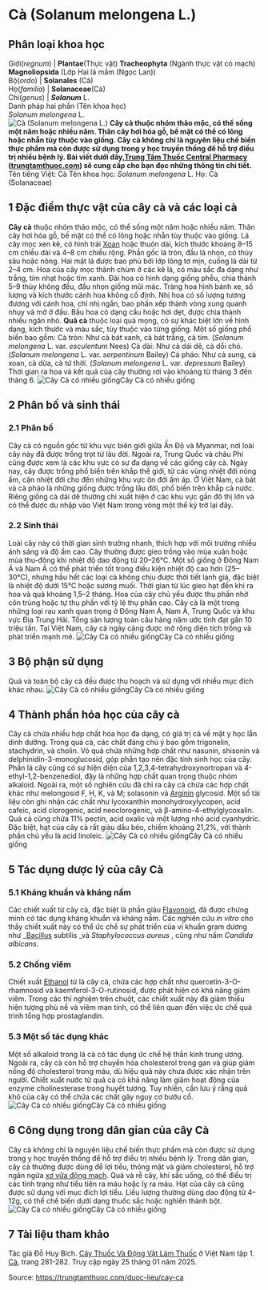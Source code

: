 # Cà (Solanum melongena L.)

Phân loại khoa học  
---  
Giới(_regnum_) |  **Plantae**(Thực vật) **Tracheophyta** (Ngành thực vật có mạch) **Magnoliopsida** (Lớp Hai lá mầm (Ngọc Lan))  
Bộ(_ordo_) | **Solanales** (Cà)  
Họ(_familia_) | **Solanaceae**(Cà)  
Chi(_genus_) | _**Solanum**_ L.  
Danh pháp hai phần (Tên khoa học)  
_Solanum melongena_ L.  
![Cà \(Solanum melongena L.\)](https://trungtamthuoc.com/images/others/cay-ca-2-1417.jpg)
**Cây cà thuộc nhóm thảo mộc, có thể sống một năm hoặc nhiều năm. Thân cây hơi hóa gỗ, bề mặt có thể có lông hoặc nhẵn tùy thuộc vào giống. Cây cà không chỉ là nguyên liệu chế biến thực phẩm mà còn được sử dụng trong y học truyền thống để hỗ trợ điều trị nhiều bệnh lý. Bài viết dưới đây,[Trung Tâm Thuốc Central Pharmacy](https://trungtamthuoc.com/ "Trung Tâm Thuốc Central Pharmacy") ([trungtamthuoc.com](https://trungtamthuoc.com/ "trungtamthuoc.com")) sẽ cung cấp cho bạn đọc những thông tin chi tiết.**
Tên tiếng Việt: Cà
Tên khoa học: _Solanum melongena_ L.
Họ: Cà (Solanaceae)
##  1 Đặc điểm thực vật của cây cà và các loại cà
**Cây cà** thuộc nhóm thảo mộc, có thể sống một năm hoặc nhiều năm. Thân cây hơi hóa gỗ, bề mặt có thể có lông hoặc nhẵn tùy thuộc vào giống. Lá cây mọc xen kẽ, có hình trái [Xoan](https://trungtamthuoc.com/duoc-lieu/cay-xoan "Xoan") hoặc thuôn dài, kích thước khoảng 8–15 cm chiều dài và 4–8 cm chiều rộng. Phần gốc lá tròn, đầu lá nhọn, có thùy sâu hoặc nông. Hai mặt lá được bao phủ bởi lớp lông tơ mịn, cuống lá dài từ 2–4 cm.
Hoa của cây mọc thành chùm ở các kẽ lá, có màu sắc đa dạng như trắng, tím nhạt hoặc tím xanh. Đài hoa có hình dạng giống phễu, chia thành 5–9 thùy không đều, đầu nhọn giống mũi mác. Tràng hoa hình bánh xe, số lượng và kích thước cánh hoa không cố định. Nhị hoa có số lượng tương đương với cánh hoa, chỉ nhị ngắn, bao phấn xếp thành vòng xung quanh nhụy và mở ở đầu. Bầu hoa có dạng cầu hoặc hơi dẹt, được chia thành nhiều ngăn nhỏ.
**Quả cà** thuộc loại quả mọng, có sự khác biệt lớn về hình dạng, kích thước và màu sắc, tùy thuộc vào từng giống. Một số giống phổ biến bao gồm:
Cà tròn: Như cà bát xanh, cà bát trắng, cà tím. (_Solanum melongena_ L. var. _esculentum_ Nees)
Cà dài: Như cà dái dê, cà dồi chó. (_Solanum melongena_ L. var. _serpentinum_ Bailey)
Cà pháo: Như cà sung, cà xoan, cà dừa, cà tứ thời. (_Solanum melongena_ L. var. _depressum_ Bailey)
Thời gian ra hoa và kết quả của cây thường rơi vào khoảng từ tháng 3 đến tháng 6.
![Cây Cà có nhiều giống](https://trungtamthuoc.com/images/item/cay-ca-1.jpg)Cây Cà có nhiều giống
##  2 Phân bố và sinh thái
### 2.1 Phân bố
Cây cà có nguồn gốc từ khu vực biên giới giữa Ấn Độ và Myanmar, nơi loài cây này đã được trồng trọt từ lâu đời. Ngoài ra, Trung Quốc và châu Phi cũng được xem là các khu vực có sự đa dạng về các giống cây cà. Ngày nay, cây được trồng phổ biến trên khắp thế giới, từ các vùng nhiệt đới nóng ẩm, cận nhiệt đới cho đến những khu vực ôn đới ấm áp.
Ở Việt Nam, cà bát và cà pháo là những giống được trồng lâu đời, phổ biến trên khắp cả nước. Riêng giống cà dái dê thường chỉ xuất hiện ở các khu vực gần đô thị lớn và có thể được du nhập vào Việt Nam trong vòng một thế kỷ trở lại đây.
### 2.2 Sinh thái
Loài cây này có thời gian sinh trưởng nhanh, thích hợp với môi trường nhiều ánh sáng và độ ẩm cao. Cây thường được gieo trồng vào mùa xuân hoặc mùa thu-đông khi nhiệt độ dao động từ 20–26°C. Một số giống ở Đông Nam Á và Nam Á có thể phát triển tốt trong điều kiện nhiệt độ cao hơn (25–30°C), nhưng hầu hết các loại cà không chịu được thời tiết lạnh giá, đặc biệt là nhiệt độ dưới 15°C hoặc sương muối.
Thời gian từ lúc gieo hạt đến khi ra hoa và quả khoảng 1,5–2 tháng. Hoa của cây chủ yếu được thụ phấn nhờ côn trùng hoặc tự thụ phấn với tỷ lệ thụ phấn cao.
Cây cà là một trong những loại rau xanh quan trọng ở Đông Nam Á, Nam Á, Trung Quốc và khu vực Địa Trung Hải. Tổng sản lượng toàn cầu hàng năm ước tính đạt gần 10 triệu tấn. Tại Việt Nam, cây cà ngày càng được mở rộng diện tích trồng và phát triển mạnh mẽ.
![Cây Cà có nhiều giống](https://trungtamthuoc.com/images/item/cay-ca-2.jpg)Cây Cà có nhiều giống
##  3 Bộ phận sử dụng
Quả và toàn bộ cây cà đều được thu hoạch và sử dụng với nhiều mục đích khác nhau.
![Cây Cà có nhiều giống](https://trungtamthuoc.com/images/item/cay-ca-6.jpg)Cây Cà có nhiều giống
##  4 Thành phần hóa học của cây cà
Cây cà chứa nhiều hợp chất hóa học đa dạng, có giá trị cả về mặt y học lẫn dinh dưỡng. Trong quả cà, các chất đáng chú ý bao gồm trigonelin, stachydrin, và cholin. Vỏ quả chứa những hợp chất như nasunin, shisonin và delphinidin-3-monoglucosid, góp phần tạo nên đặc tính sinh học của cây.
Phần lá cây cũng có sự hiện diện của 1,2,3,4-tetrahydroxynortropan và 4-ethyl-1,2-benzenediol, đây là những hợp chất quan trọng thuộc nhóm alkaloid. Ngoài ra, một số nghiên cứu đã chỉ ra cây cà chứa các hợp chất khác như melongosid F, H, K, và M; solasonin và [Arginin](https://trungtamthuoc.com/hoat-chat/arginine "Arginin") glycosid.
Một số tài liệu còn ghi nhận các chất như lycoxanthin monohydroxylycopen, acid cafeic, acid clorogenic, acid neoclorogenic, và β-amino-4-ethylglycoxalin. Quả cà cũng chứa 11% pectin, acid oxalic và một lượng nhỏ acid cyanhydric. Đặc biệt, hạt của cây cà rất giàu dầu béo, chiếm khoảng 21,2%, với thành phần chủ yếu là acid linoleic.
![Cây Cà có nhiều giống](https://trungtamthuoc.com/images/item/cay-ca-3.jpg)Cây Cà có nhiều giống
##  5 Tác dụng dược lý của cây Cà
### 5.1 Kháng khuẩn và kháng nấm
Các chiết xuất từ cây cà, đặc biệt là phần giàu [Flavonoid](https://trungtamthuoc.com/hoat-chat/flavonoid "Flavonoid"), đã được chứng minh có tác dụng kháng khuẩn và kháng nấm. Các nghiên cứu _in vitro_ cho thấy chiết xuất này có thể ức chế sự phát triển của vi khuẩn gram dương như _[Bacillus](https://trungtamthuoc.com/hoat-chat/bacillus "Bacillus") subtilis _và _Staphylococcus aureus_ , cũng như nấm _Candida albicans._
### 5.2 Chống viêm
Chiết xuất [Ethanol](https://trungtamthuoc.com/hoat-chat/ethanol "Ethanol") từ lá cây cà, chứa các hợp chất như quercetin-3-O-rhamnosid và kaemferol-3-O-rutinosid, được phát hiện có khả năng giảm viêm. Trong các thí nghiệm trên chuột, các chiết xuất này đã giảm thiểu hiện tượng phù nề và viêm mạn tính, có thể liên quan đến việc ức chế quá trình tổng hợp prostaglandin.
### 5.3 Một số tác dụng khác
Một số alkaloid trong lá cà có tác dụng ức chế hệ thần kinh trung ương. Ngoài ra, cây cà còn hỗ trợ chuyển hóa cholesterol trong gan và giúp giảm nồng độ cholesterol trong máu, dù hiệu quả này chưa được xác nhận trên người.
Chiết xuất nước từ quả cà có khả năng làm giảm hoạt động của enzyme cholinesterase trong huyết tương. Tuy nhiên, cần lưu ý rằng quả khô của cây có thể chứa các chất gây nguy cơ bướu cổ.
![Cây Cà có nhiều giống](https://trungtamthuoc.com/images/item/cay-ca-4.jpg)Cây Cà có nhiều giống
##  6 Công dụng trong dân gian của cây Cà
Cây cà không chỉ là nguyên liệu chế biến thực phẩm mà còn được sử dụng trong y học truyền thống để hỗ trợ điều trị nhiều bệnh lý. Trong dân gian, cây cà thường được dùng để lợi tiểu, thông mật và giảm cholesterol, hỗ trợ ngăn ngừa [xơ vữa động mạch](https://trungtamthuoc.com/bai-viet/vua-xo-dong-mach "xơ vữa động mạch").
Quả và rễ cây, khi sắc uống, có thể điều trị các tình trạng như tiểu tiện ra máu hoặc lỵ ra máu. Hạt của cây cà cũng được sử dụng với mục đích lợi tiểu. Liều lượng thường dùng dao động từ 4–12g, có thể chế biến dưới dạng thuốc sắc hoặc nghiền thành bột.
![Cây Cà có nhiều giống](https://trungtamthuoc.com/images/item/cay-ca-5.jpg)Cây Cà có nhiều giống
##  7 Tài liệu tham khảo
Tác giả Đỗ Huy Bích. [Cây Thuốc Và Động Vật Làm Thuốc](https://trungtamthuoc.com/bai-viet/doc-online-va-tai-mien-phi-pdf-sach-cay-thuoc-va-dong-vat-lam-thuoc-o-viet-nam "Cây Thuốc Và Động Vật Làm Thuốc") ở Việt Nam tập 1. [Cà](https://trungtamthuoc.com/upload/pdf/cay-thuoc-va-dong-vat-lam-thuoc-tap-1-trungtamthuoc.com.pdf), trang 281-282. Truy cập ngày 25 tháng 01 năm 2025.


Source: https://trungtamthuoc.com/duoc-lieu/cay-ca